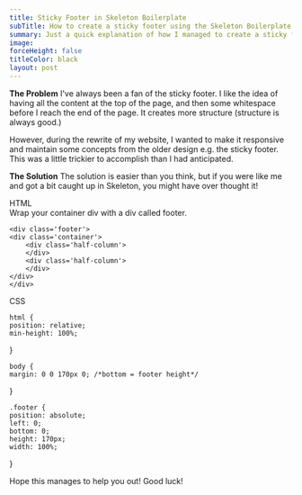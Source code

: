 ```yaml
---
title: Sticky Footer in Skeleton Boilerplate
subTitle: How to create a sticky footer using the Skeleton Boilerplate
summary: Just a quick explanation of how I managed to create a sticky footer using the Skeleton HTML5 Boilerplate
image:
forceHeight: false
titleColor: black
layout: post
---
```

**The Problem**
I've always been a fan of the sticky footer. I like the idea of having all the content at the top of the page, and then some whitespace before I reach the end of the page. It creates more structure (structure is always good.)

However, during the rewrite of my website, I wanted to make it responsive and maintain some concepts from the older design e.g. the sticky footer. This was a little trickier to accomplish than I had anticipated.

**The Solution**
The solution is easier than you think, but if you were like me and got a bit caught up in Skeleton, you might have over thought it!

HTML  
Wrap your container div with a div called footer.

    <div class='footer'>
	<div class='container'>
		<div class='half-column'>
		</div>
		<div class='half-column'>
		</div>
	</div>
    </div>
  
CSS  

    html {
	position: relative;
	min-height: 100%;
}    

    body {
	margin: 0 0 170px 0; /*bottom = footer height*/
}    

    .footer {
	position: absolute;
	left: 0;
	bottom: 0;
	height: 170px;
	width: 100%;
}    



Hope this manages to help you out! Good luck!